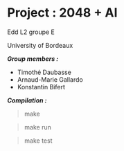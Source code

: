 # Project : 2048 + AI 
Edd L2 groupe E

University of Bordeaux

___Group members :___

* Timothé Daubasse
* Arnaud-Marie Gallardo
* Konstantin Bifert

___Compilation :___

>make

>make run

>make test
